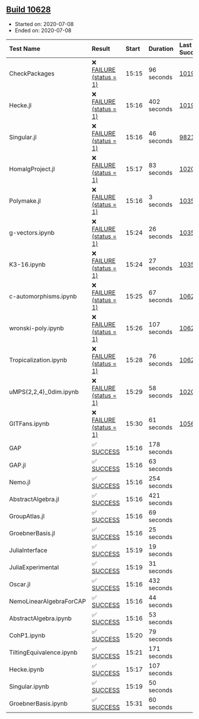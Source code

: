 ## [Build 10628](https://oscarci.mathematik.uni-kl.de/job/oscar/10628/)

* Started on: 2020-07-08
* Ended on: 2020-07-08

| Test Name    | Result | Start | Duration | Last Success | First Failure |
|:-------------|:-------|:------|:---------|:-------------|:--------------|
| CheckPackages | ❌ [FAILURE (status = 1)](https://oscarci.mathematik.uni-kl.de/job/oscar/10628/artifact/logs/build-10628/CheckPackages.log) | 15:15 | 96 seconds | [10197](https://oscarci.mathematik.uni-kl.de/job/oscar/10197/) | [10198](https://oscarci.mathematik.uni-kl.de/job/oscar/10198/) |
| Hecke.jl | ❌ [FAILURE (status = 1)](https://oscarci.mathematik.uni-kl.de/job/oscar/10628/artifact/logs/build-10628/Hecke.jl.log) | 15:16 | 402 seconds | [10197](https://oscarci.mathematik.uni-kl.de/job/oscar/10197/) | [10198](https://oscarci.mathematik.uni-kl.de/job/oscar/10198/) |
| Singular.jl | ❌ [FAILURE (status = 1)](https://oscarci.mathematik.uni-kl.de/job/oscar/10628/artifact/logs/build-10628/Singular.jl.log) | 15:16 | 46 seconds | [9821](https://oscarci.mathematik.uni-kl.de/job/oscar/9821/) | [9822](https://oscarci.mathematik.uni-kl.de/job/oscar/9822/) |
| HomalgProject.jl | ❌ [FAILURE (status = 1)](https://oscarci.mathematik.uni-kl.de/job/oscar/10628/artifact/logs/build-10628/HomalgProject.jl.log) | 15:17 | 83 seconds | [10209](https://oscarci.mathematik.uni-kl.de/job/oscar/10209/) | [10210](https://oscarci.mathematik.uni-kl.de/job/oscar/10210/) |
| Polymake.jl | ❌ [FAILURE (status = 1)](https://oscarci.mathematik.uni-kl.de/job/oscar/10628/artifact/logs/build-10628/Polymake.jl.log) | 15:16 | 3 seconds | [10356](https://oscarci.mathematik.uni-kl.de/job/oscar/10356/) | [10357](https://oscarci.mathematik.uni-kl.de/job/oscar/10357/) |
| g-vectors.ipynb | ❌ [FAILURE (status = 1)](https://oscarci.mathematik.uni-kl.de/job/oscar/10628/artifact/logs/build-10628/g-vectors.ipynb.log) | 15:24 | 26 seconds | [10356](https://oscarci.mathematik.uni-kl.de/job/oscar/10356/) | [10357](https://oscarci.mathematik.uni-kl.de/job/oscar/10357/) |
| K3-16.ipynb | ❌ [FAILURE (status = 1)](https://oscarci.mathematik.uni-kl.de/job/oscar/10628/artifact/logs/build-10628/K3-16.ipynb.log) | 15:24 | 27 seconds | [10356](https://oscarci.mathematik.uni-kl.de/job/oscar/10356/) | [10357](https://oscarci.mathematik.uni-kl.de/job/oscar/10357/) |
| c-automorphisms.ipynb | ❌ [FAILURE (status = 1)](https://oscarci.mathematik.uni-kl.de/job/oscar/10628/artifact/logs/build-10628/c-automorphisms.ipynb.log) | 15:25 | 67 seconds | [10625](https://oscarci.mathematik.uni-kl.de/job/oscar/10625/) | [10626](https://oscarci.mathematik.uni-kl.de/job/oscar/10626/) |
| wronski-poly.ipynb | ❌ [FAILURE (status = 1)](https://oscarci.mathematik.uni-kl.de/job/oscar/10628/artifact/logs/build-10628/wronski-poly.ipynb.log) | 15:26 | 107 seconds | [10625](https://oscarci.mathematik.uni-kl.de/job/oscar/10625/) | [10626](https://oscarci.mathematik.uni-kl.de/job/oscar/10626/) |
| Tropicalization.ipynb | ❌ [FAILURE (status = 1)](https://oscarci.mathematik.uni-kl.de/job/oscar/10628/artifact/logs/build-10628/Tropicalization.ipynb.log) | 15:28 | 76 seconds | [10624](https://oscarci.mathematik.uni-kl.de/job/oscar/10624/) | [10625](https://oscarci.mathematik.uni-kl.de/job/oscar/10625/) |
| uMPS(2,2,4)_0dim.ipynb | ❌ [FAILURE (status = 1)](https://oscarci.mathematik.uni-kl.de/job/oscar/10628/artifact/logs/build-10628/uMPS-2-2-4-_0dim.ipynb.log) | 15:29 | 58 seconds | [10209](https://oscarci.mathematik.uni-kl.de/job/oscar/10209/) | [10210](https://oscarci.mathematik.uni-kl.de/job/oscar/10210/) |
| GITFans.ipynb | ❌ [FAILURE (status = 1)](https://oscarci.mathematik.uni-kl.de/job/oscar/10628/artifact/logs/build-10628/GITFans.ipynb.log) | 15:30 | 61 seconds | [10566](https://oscarci.mathematik.uni-kl.de/job/oscar/10566/) | [10567](https://oscarci.mathematik.uni-kl.de/job/oscar/10567/) |
| GAP | ✅ [SUCCESS](https://oscarci.mathematik.uni-kl.de/job/oscar/10628/artifact/logs/build-10628/GAP.log) | 15:16 | 178 seconds |  |  |
| GAP.jl | ✅ [SUCCESS](https://oscarci.mathematik.uni-kl.de/job/oscar/10628/artifact/logs/build-10628/GAP.jl.log) | 15:16 | 63 seconds |  |  |
| Nemo.jl | ✅ [SUCCESS](https://oscarci.mathematik.uni-kl.de/job/oscar/10628/artifact/logs/build-10628/Nemo.jl.log) | 15:16 | 254 seconds |  |  |
| AbstractAlgebra.jl | ✅ [SUCCESS](https://oscarci.mathematik.uni-kl.de/job/oscar/10628/artifact/logs/build-10628/AbstractAlgebra.jl.log) | 15:16 | 421 seconds |  |  |
| GroupAtlas.jl | ✅ [SUCCESS](https://oscarci.mathematik.uni-kl.de/job/oscar/10628/artifact/logs/build-10628/GroupAtlas.jl.log) | 15:16 | 69 seconds |  |  |
| GroebnerBasis.jl | ✅ [SUCCESS](https://oscarci.mathematik.uni-kl.de/job/oscar/10628/artifact/logs/build-10628/GroebnerBasis.jl.log) | 15:16 | 25 seconds |  |  |
| JuliaInterface | ✅ [SUCCESS](https://oscarci.mathematik.uni-kl.de/job/oscar/10628/artifact/logs/build-10628/JuliaInterface.log) | 15:19 | 19 seconds |  |  |
| JuliaExperimental | ✅ [SUCCESS](https://oscarci.mathematik.uni-kl.de/job/oscar/10628/artifact/logs/build-10628/JuliaExperimental.log) | 15:19 | 31 seconds |  |  |
| Oscar.jl | ✅ [SUCCESS](https://oscarci.mathematik.uni-kl.de/job/oscar/10628/artifact/logs/build-10628/Oscar.jl.log) | 15:16 | 432 seconds |  |  |
| NemoLinearAlgebraForCAP | ✅ [SUCCESS](https://oscarci.mathematik.uni-kl.de/job/oscar/10628/artifact/logs/build-10628/NemoLinearAlgebraForCAP.log) | 15:16 | 44 seconds |  |  |
| AbstractAlgebra.ipynb | ✅ [SUCCESS](https://oscarci.mathematik.uni-kl.de/job/oscar/10628/artifact/logs/build-10628/AbstractAlgebra.ipynb.log) | 15:16 | 53 seconds |  |  |
| CohP1.ipynb | ✅ [SUCCESS](https://oscarci.mathematik.uni-kl.de/job/oscar/10628/artifact/logs/build-10628/CohP1.ipynb.log) | 15:20 | 79 seconds |  |  |
| TiltingEquivalence.ipynb | ✅ [SUCCESS](https://oscarci.mathematik.uni-kl.de/job/oscar/10628/artifact/logs/build-10628/TiltingEquivalence.ipynb.log) | 15:21 | 171 seconds |  |  |
| Hecke.ipynb | ✅ [SUCCESS](https://oscarci.mathematik.uni-kl.de/job/oscar/10628/artifact/logs/build-10628/Hecke.ipynb.log) | 15:17 | 107 seconds |  |  |
| Singular.ipynb | ✅ [SUCCESS](https://oscarci.mathematik.uni-kl.de/job/oscar/10628/artifact/logs/build-10628/Singular.ipynb.log) | 15:19 | 50 seconds |  |  |
| GroebnerBasis.ipynb | ✅ [SUCCESS](https://oscarci.mathematik.uni-kl.de/job/oscar/10628/artifact/logs/build-10628/GroebnerBasis.ipynb.log) | 15:31 | 60 seconds |  |  |
